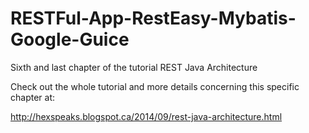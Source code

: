 RESTFul-App-RestEasy-Mybatis-Google-Guice
=========================================

Sixth and last chapter of the tutorial REST Java Architecture

Check out the whole tutorial and more details concerning this specific chapter at:

http://hexspeaks.blogspot.ca/2014/09/rest-java-architecture.html




